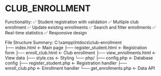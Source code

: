 # CLUB_ENROLLMENT




Functionality:
✅ Student registration with validation
✅ Multiple club enrollment
✅ Update existing enrollments
✅ Search and filter enrollments
✅ Real-time statistics
✅ Responsive design


File Structure Summary:
C:\xampp\htdocs\club-enrollment\
├── index.html                 ← Main page
├── register_student.html      ← Registration form
├── enroll_club.html          ← Club enrollment
├── view_enrollments.html     ← View data
├── style.css                 ← Styling
└── php/
    ├── config.php            ← Database config
    ├── register_student.php  ← Registration handler
    ├── enroll_club.php       ← Enrollment handler
    └── get_enrollments.php   ← Data API
